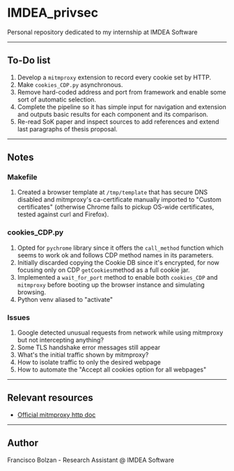 # IMDEA_privsec

Personal repository dedicated to my internship at IMDEA Software

---

## To-Do list

1. Develop a `mitmproxy` extension to record every cookie set by HTTP.
2. Make `cookies_CDP.py` asynchronous.
3. Remove hard-coded address and port from framework and enable some sort of automatic selection.
4. Complete the pipeline so it has simple input for navigation and extension and outputs basic results for each component and its comparison.
5. Re-read SoK paper and inspect sources to add references and extend last paragraphs of thesis proposal.

---

## Notes

### Makefile

1. Created a browser template at `/tmp/template` that has secure DNS disabled and mitmproxy's ca-certificate manually imported to "Custom certificates" (otherwise Chrome fails to pickup OS-wide certificates, tested against curl and Firefox).

### cookies_CDP.py

1. Opted for `pychrome` library since it offers the `call_method` function which seems to work ok and follows CDP method names in its parameters.
2. Initially discarded copying the Cookie DB since it's encrypted, for now focusing only on CDP `getCookies`method as a full cookie jar.
3. Implemented a `wait_for_port` method to enable both `cookies_CDP` and `mitmproxy` before booting up the browser instance and simulating browsing.
4. Python venv aliased to "activate"

### Issues

1. Google detected unusual requests from network while using mitmproxy but not intercepting anything?
2. Some TLS handshake error messages still appear
3. What's the initial traffic shown by mitmproxy?
4. How to isolate traffic to only the desired webpage
5. How to automate the "Accept all cookies option for all webpages"

---

## Relevant resources

- [Official mitmproxy http doc](https://docs.mitmproxy.org/stable/api/mitmproxy/http.html)

---

## Author

Francisco Bolzan - Research Assistant @ IMDEA Software
